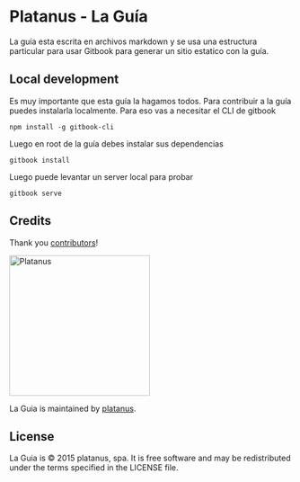 # Platanus - La Guía

La guía esta escrita en archivos markdown y se usa una estructura particular para usar Gitbook para generar un sitio estatico con la guía.


## Local development

Es muy importante que esta guía la hagamos todos. Para contribuir a la guía puedes instalarla localmente.
Para eso vas a necesitar el CLI de gitbook

```
npm install -g gitbook-cli
```

Luego en root de la guía debes instalar sus dependencias

```
gitbook install
```

Luego puede levantar un server local para probar

```
gitbook serve
```

## Credits

Thank you [contributors](https://github.com/platanus/la-guía/graphs/contributors)!

<img src="http://platan.us/gravatar_with_text.png" alt="Platanus" width="250"/>

La Guia is maintained by [platanus](http://platan.us).

## License

La Guia is © 2015 platanus, spa. It is free software and may be redistributed under the terms specified in the LICENSE file.
